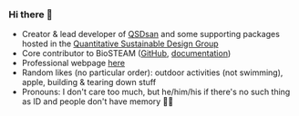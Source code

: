 ### Hi there 👋

<!--- legacy code for report card
[![Yalin's GitHub report card](https://github-readme-stats.vercel.app/api?username=yalinli2)](https://github.com/yalinli2/github-readme-stats&theme=cobalt2&show_icons=true&count_private=true)
-->

- Creator & lead developer of [QSDsan](https://qsdsan.com) and some supporting packages hosted in the [Quantitative Sustainable Design Group](https://github.com/QSD-Group)
- Core contributor to BioSTEAM ([GitHub](https://github.com/BioSTEAMDevelopmentGroup/biosteam), [documentation](https://biosteam.readthedocs.io/))
- Professional webpage [here](https://yalinli.group)
- Random likes (no particular order): outdoor activities (not swimming), apple, building & tearing down stuff
- Pronouns: I don't care too much, but he/him/his if there's no such thing as ID and people don't have memory :man_shrugging:
